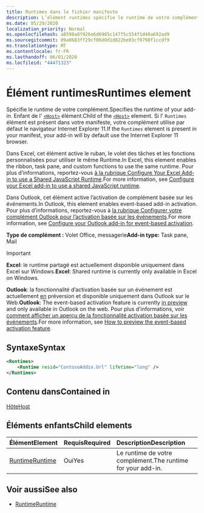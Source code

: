 ```yaml
---
title: Runtimes dans le fichier manifeste
description: L’élément runtimes spécifie le runtime de votre complément.
ms.date: 05/29/2020
localization_priority: Normal
ms.openlocfilehash: a8598a8f926e6d6905c147f5c554f1d40a692ad9
ms.sourcegitcommit: 09a8683ff29cf06d0d1d822be83cf0798f1ccdf9
ms.translationtype: MT
ms.contentlocale: fr-FR
ms.lasthandoff: 06/01/2020
ms.locfileid: "44471323"
---
```

# <a name="runtimes-element"></a><span data-ttu-id="7f5ee-103">Élément runtimes</span><span class="sxs-lookup"><span data-stu-id="7f5ee-103">Runtimes element</span></span>

<span data-ttu-id="7f5ee-104">Spécifie le runtime de votre complément.</span><span class="sxs-lookup"><span data-stu-id="7f5ee-104">Specifies the runtime of your add-in.</span></span> <span data-ttu-id="7f5ee-105">Enfant de l' [`<Host>`](host.md) élément.</span><span class="sxs-lookup"><span data-stu-id="7f5ee-105">Child of the [`<Host>`](host.md) element.</span></span> <span data-ttu-id="7f5ee-106">Si l' `Runtimes` élément est présent dans votre manifeste, votre complément utilise par défaut le navigateur Internet Explorer 11.</span><span class="sxs-lookup"><span data-stu-id="7f5ee-106">If the `Runtimes` element is present in your manifest, your add-in will by default use the Internet Explorer 11 browser.</span></span>

<span data-ttu-id="7f5ee-107">Dans Excel, cet élément active le ruban, le volet des tâches et les fonctions personnalisées pour utiliser le même Runtime.</span><span class="sxs-lookup"><span data-stu-id="7f5ee-107">In Excel, this element enables the ribbon, task pane, and custom functions to use the same runtime.</span></span> <span data-ttu-id="7f5ee-108">Pour plus d’informations, reportez-vous [à la rubrique Configure Your Excel Add-in to use a Shared JavaScript Runtime](../../excel/configure-your-add-in-to-use-a-shared-runtime.md).</span><span class="sxs-lookup"><span data-stu-id="7f5ee-108">For more information, see [Configure your Excel add-in to use a shared JavaScript runtime](../../excel/configure-your-add-in-to-use-a-shared-runtime.md).</span></span>

<span data-ttu-id="7f5ee-109">Dans Outlook, cet élément active l’activation de complément basée sur les événements.</span><span class="sxs-lookup"><span data-stu-id="7f5ee-109">In Outlook, this element enables event-based add-in activation.</span></span> <span data-ttu-id="7f5ee-110">Pour plus d’informations, reportez-vous à [la rubrique Configurer votre complément Outlook pour l’activation basée sur les événements](../../outlook/autolaunch.md).</span><span class="sxs-lookup"><span data-stu-id="7f5ee-110">For more information, see [Configure your Outlook add-in for event-based activation](../../outlook/autolaunch.md).</span></span>

<span data-ttu-id="7f5ee-111">**Type de complément :** Volet Office, messagerie</span><span class="sxs-lookup"><span data-stu-id="7f5ee-111">**Add-in type:** Task pane, Mail</span></span>

> [!IMPORTANT]
> <span data-ttu-id="7f5ee-112">**Excel**: le runtime partagé est actuellement disponible uniquement dans Excel sur Windows.</span><span class="sxs-lookup"><span data-stu-id="7f5ee-112">**Excel**: Shared runtime is currently only available in Excel on Windows.</span></span>
>
> <span data-ttu-id="7f5ee-113">**Outlook**: la fonctionnalité d’activation basée sur un événement est actuellement [en](../../reference/objectmodel/preview-requirement-set/outlook-requirement-set-preview.md) préversion et disponible uniquement dans Outlook sur le Web.</span><span class="sxs-lookup"><span data-stu-id="7f5ee-113">**Outlook**: The event-based activation feature is currently [in preview](../../reference/objectmodel/preview-requirement-set/outlook-requirement-set-preview.md) and only available in Outlook on the web.</span></span> <span data-ttu-id="7f5ee-114">Pour plus d’informations, voir [comment afficher un aperçu de la fonctionnalité activation basée sur les événements](../../outlook/autolaunch.md#how-to-preview-the-event-based-activation-feature).</span><span class="sxs-lookup"><span data-stu-id="7f5ee-114">For more information, see [How to preview the event-based activation feature](../../outlook/autolaunch.md#how-to-preview-the-event-based-activation-feature).</span></span>

## <a name="syntax"></a><span data-ttu-id="7f5ee-115">Syntaxe</span><span class="sxs-lookup"><span data-stu-id="7f5ee-115">Syntax</span></span>

```XML
<Runtimes>
    <Runtime resid="ContosoAddin.Url" lifetime="long" />
</Runtimes>
```

## <a name="contained-in"></a><span data-ttu-id="7f5ee-116">Contenu dans</span><span class="sxs-lookup"><span data-stu-id="7f5ee-116">Contained in</span></span>

[<span data-ttu-id="7f5ee-117">Hôte</span><span class="sxs-lookup"><span data-stu-id="7f5ee-117">Host</span></span>](host.md)

## <a name="child-elements"></a><span data-ttu-id="7f5ee-118">Éléments enfants</span><span class="sxs-lookup"><span data-stu-id="7f5ee-118">Child elements</span></span>

|  <span data-ttu-id="7f5ee-119">Élément</span><span class="sxs-lookup"><span data-stu-id="7f5ee-119">Element</span></span> |  <span data-ttu-id="7f5ee-120">Requis</span><span class="sxs-lookup"><span data-stu-id="7f5ee-120">Required</span></span>  |  <span data-ttu-id="7f5ee-121">Description</span><span class="sxs-lookup"><span data-stu-id="7f5ee-121">Description</span></span>  |
|:-----|:-----|:-----|
| [<span data-ttu-id="7f5ee-122">Runtime</span><span class="sxs-lookup"><span data-stu-id="7f5ee-122">Runtime</span></span>](runtime.md) | <span data-ttu-id="7f5ee-123">Oui</span><span class="sxs-lookup"><span data-stu-id="7f5ee-123">Yes</span></span> |  <span data-ttu-id="7f5ee-124">Le runtime de votre complément.</span><span class="sxs-lookup"><span data-stu-id="7f5ee-124">The runtime for your add-in.</span></span> |

## <a name="see-also"></a><span data-ttu-id="7f5ee-125">Voir aussi</span><span class="sxs-lookup"><span data-stu-id="7f5ee-125">See also</span></span>

- [<span data-ttu-id="7f5ee-126">Runtime</span><span class="sxs-lookup"><span data-stu-id="7f5ee-126">Runtime</span></span>](runtime.md)

